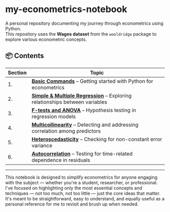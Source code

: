 # my-econometrics-notebook

A personal repository documenting my journey through econometrics using Python.  
This repository uses the **Wages dataset** from the `wooldridge` package to explore various econometric concepts.

## 📦 Contents

| Section | Topic |
|--------|-------|
| 1. | [**Basic Commands**](./1_basic_commands/README.md) – Getting started with Python for econometrics |
| 2. | [**Simple & Multiple Regression**](./2_simple_multiple_regression/README.md) – Exploring relationships between variables |
| 3. | [**F-tests and ANOVA**](./3_f_tests_anova/README.md) – Hypothesis testing in regression models |
| 4. | [**Multicollinearity**](./4_multicollinearity/README.md) – Detecting and addressing correlation among predictors |
| 5. | [**Heteroscedasticity**](./5_heteroscedasticity/README.md) – Checking for non-constant error variance |
| 6. | [**Autocorrelation**](./6_autocorrelation/README.md) – Testing for time-related dependence in residuals |

---

This notebook is designed to simplify econometrics for anyone engaging with the subject — whether you're a student, researcher, or professional. I've focused on highlighting only the most essential concepts and techniques — not too much, not too little — just the core ideas that matter. It's meant to be straightforward, easy to understand, and equally useful as a personal reference for me to revisit and brush up when needed.
